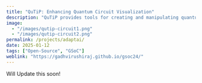 ```yaml
---
title: "QuTiP: Enhancing Quantum Circuit Visualization"
description: "QuTiP provides tools for creating and manipulating quantum states and operators, including the QuTiP-QIP module for building circuits with basic and custom gates. However, its circuit visualization depended on LaTeX and ImageMagick, adding extra complexity. This project created two eye-appealing and accurate circuit rendering modules without using external dependency."
image:
  - "/images/qutip-circuit1.png"
  - "/images/qutip-circuit2.png"
permalink: /projects/adaptai/
date: 2025-01-12
tags: ["Open-Source", "GSoC"]
weblink: "https://gadhvirushiraj.github.io/gsoc24/"
---
```


Will Update this soon!
